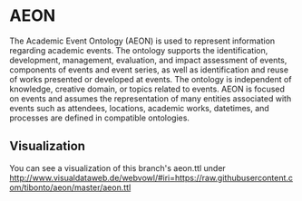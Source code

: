 # AEON
The Academic Event Ontology (AEON) is used to represent information regarding academic events. The ontology supports the identification, development, management, evaluation, and impact assessment of events, components of events and event series, as well as identification and reuse of works presented or developed at events. The ontology is independent of knowledge, creative domain, or topics related to events. AEON is focused on events and assumes the representation of many entities associated with events such as attendees, locations, academic works, datetimes, and processes are defined in compatible ontologies.

## Visualization
You can see a visualization of this branch's aeon.ttl under http://www.visualdataweb.de/webvowl/#iri=https://raw.githubusercontent.com/tibonto/aeon/master/aeon.ttl
